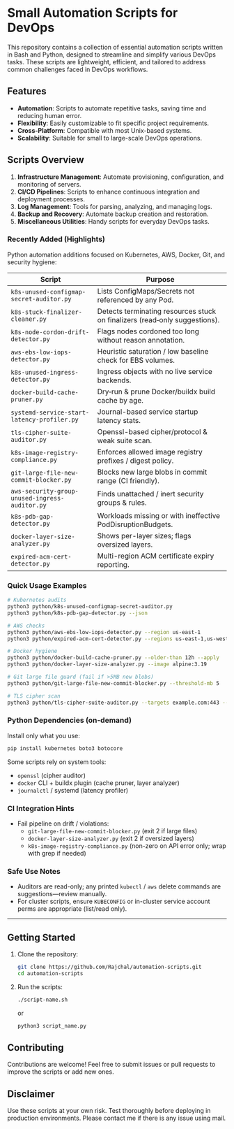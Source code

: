 # Small Automation Scripts for DevOps

This repository contains a collection of essential automation scripts written in Bash and Python, designed to streamline and simplify various DevOps tasks. These scripts are lightweight, efficient, and tailored to address common challenges faced in DevOps workflows.

## Features

- **Automation**: Scripts to automate repetitive tasks, saving time and reducing human error.
- **Flexibility**: Easily customizable to fit specific project requirements.
- **Cross-Platform**: Compatible with most Unix-based systems.
- **Scalability**: Suitable for small to large-scale DevOps operations.

## Scripts Overview

1. **Infrastructure Management**: Automate provisioning, configuration, and monitoring of servers.
2. **CI/CD Pipelines**: Scripts to enhance continuous integration and deployment processes.
3. **Log Management**: Tools for parsing, analyzing, and managing logs.
4. **Backup and Recovery**: Automate backup creation and restoration.
5. **Miscellaneous Utilities**: Handy scripts for everyday DevOps tasks.

### Recently Added (Highlights)

Python automation additions focused on Kubernetes, AWS, Docker, Git, and security hygiene:

| Script | Purpose |
|--------|---------|
| `k8s-unused-configmap-secret-auditor.py` | Lists ConfigMaps/Secrets not referenced by any Pod. |
| `k8s-stuck-finalizer-cleaner.py` | Detects terminating resources stuck on finalizers (read‑only suggestions). |
| `k8s-node-cordon-drift-detector.py` | Flags nodes cordoned too long without reason annotation. |
| `aws-ebs-low-iops-detector.py` | Heuristic saturation / low baseline check for EBS volumes. |
| `k8s-unused-ingress-detector.py` | Ingress objects with no live service backends. |
| `docker-build-cache-pruner.py` | Dry‑run & prune Docker/buildx build cache by age. |
| `systemd-service-start-latency-profiler.py` | Journal-based service startup latency stats. |
| `tls-cipher-suite-auditor.py` | Openssl-based cipher/protocol & weak suite scan. |
| `k8s-image-registry-compliance.py` | Enforces allowed image registry prefixes / digest policy. |
| `git-large-file-new-commit-blocker.py` | Blocks new large blobs in commit range (CI friendly). |
| `aws-security-group-unused-ingress-auditor.py` | Finds unattached / inert security groups & rules. |
| `k8s-pdb-gap-detector.py` | Workloads missing or with ineffective PodDisruptionBudgets. |
| `docker-layer-size-analyzer.py` | Shows per-layer sizes; flags oversized layers. |
| `expired-acm-cert-detector.py` | Multi-region ACM certificate expiry reporting. |

### Quick Usage Examples

```bash
# Kubernetes audits
python3 python/k8s-unused-configmap-secret-auditor.py
python3 python/k8s-pdb-gap-detector.py --json

# AWS checks
python3 python/aws-ebs-low-iops-detector.py --region us-east-1
python3 python/expired-acm-cert-detector.py --regions us-east-1,us-west-2 --days 20

# Docker hygiene
python3 python/docker-build-cache-pruner.py --older-than 12h --apply
python3 python/docker-layer-size-analyzer.py --image alpine:3.19

# Git large file guard (fail if >5MB new blobs)
python3 python/git-large-file-new-commit-blocker.py --threshold-mb 5

# TLS cipher scan
python3 python/tls-cipher-suite-auditor.py --targets example.com:443 --full --json
```

### Python Dependencies (on-demand)

Install only what you use:

```bash
pip install kubernetes boto3 botocore
```

Some scripts rely on system tools:
- `openssl` (cipher auditor)
- `docker` CLI + buildx plugin (cache pruner, layer analyzer)
- `journalctl` / systemd (latency profiler)

### CI Integration Hints

- Fail pipeline on drift / violations:
    - `git-large-file-new-commit-blocker.py` (exit 2 if large files)
    - `docker-layer-size-analyzer.py` (exit 2 if oversized layers)
    - `k8s-image-registry-compliance.py` (non-zero on API error only; wrap with grep if needed)

### Safe Use Notes

- Auditors are read-only; any printed `kubectl` / `aws` delete commands are suggestions—review manually.
- For cluster scripts, ensure `KUBECONFIG` or in-cluster service account perms are appropriate (list/read only).

---

## Getting Started

1. Clone the repository:
    ```bash
    git clone https://github.com/Rajchal/automation-scripts.git
    cd automation-scripts
    ```

2. Run the scripts:
    ```bash
    ./script-name.sh
    ```
    or
    ```bash
    python3 script_name.py
    ```

## Contributing

Contributions are welcome! Feel free to submit issues or pull requests to improve the scripts or add new ones.


## Disclaimer

Use these scripts at your own risk. Test thoroughly before deploying in production environments. Please contact me if there is any issue using mail.
